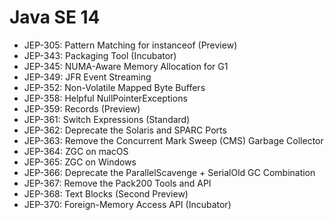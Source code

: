 # Java SE 14
* JEP-305: Pattern Matching for instanceof (Preview)
* JEP-343: Packaging Tool (Incubator)
* JEP-345: NUMA-Aware Memory Allocation for G1
* JEP-349: JFR Event Streaming
* JEP-352: Non-Volatile Mapped Byte Buffers
* JEP-358: Helpful NullPointerExceptions
* JEP-359: Records (Preview)
* JEP-361: Switch Expressions (Standard)
* JEP-362: Deprecate the Solaris and SPARC Ports
* JEP-363: Remove the Concurrent Mark Sweep (CMS) Garbage Collector
* JEP-364: ZGC on macOS
* JEP-365: ZGC on Windows
* JEP-366: Deprecate the ParallelScavenge + SerialOld GC Combination
* JEP-367: Remove the Pack200 Tools and API
* JEP-368: Text Blocks (Second Preview)
* JEP-370: Foreign-Memory Access API (Incubator)
